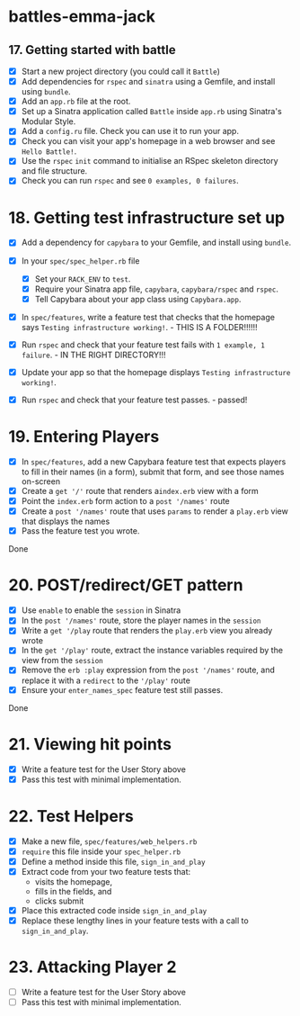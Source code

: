 # battles-emma-jack

## 17. Getting started with battle

- [x] Start a new project directory (you could call it `Battle`)
- [x] Add dependencies for `rspec` and `sinatra` using a Gemfile, and install using `bundle`.
- [x] Add an `app.rb` file at the root.
- [x] Set up a Sinatra application called `Battle` inside `app.rb` using Sinatra's Modular Style.
- [x] Add a `config.ru` file.  Check you can use it to run your app.
- [x] Check you can visit your app's homepage in a web browser and see `Hello Battle!`.
- [x] Use the `rspec` `init` command to initialise an RSpec skeleton directory and file structure.
- [x] Check you can run `rspec` and see `0 examples, 0 failures`.

# 18. Getting test infrastructure set up

- [x] Add a dependency for `capybara` to your Gemfile, and install using `bundle`.
- [x] In your `spec/spec_helper.rb` file
  - [x] Set your `RACK_ENV` to `test`.
  - [x] Require your Sinatra app file, `capybara`, `capybara/rspec` and `rspec`.
  - [x] Tell Capybara about your app class using `Capybara.app`.
- [x] In `spec/features`, write a feature test that checks that the homepage says `Testing infrastructure working!`.
      - THIS IS A FOLDER!!!!!!
- [x] Run `rspec` and check that your feature test fails with `1 example, 1 failure`.
      - IN THE RIGHT DIRECTORY!!!
- [x] Update your app so that the homepage displays `Testing infrastructure working!`.
- [x] Run `rspec` and check that your feature test passes.
      - passed!


# 19. Entering Players

- [x] In `spec/features`, add a new Capybara feature test that expects players to fill in their names (in a form), submit that form, and see those names on-screen
- [x] Create a `get '/'` route that renders a`index.erb` view with a form
- [x] Point the `index.erb` form action to a `post '/names'` route
- [x] Create a `post '/names'` route that uses `params` to render a `play.erb` view that displays the names
- [x] Pass the feature test you wrote.

Done

# 20. POST/redirect/GET pattern

- [x] Use `enable` to enable the `session` in Sinatra
- [x] In the `post '/names'` route, store the player names in the `session`
- [x] Write a `get '/play` route that renders the `play.erb` view you already wrote
- [x] In the `get '/play'` route, extract the instance variables required by the view from the `session`
- [x] Remove the `erb :play` expression from the `post '/names'` route, and replace it with a `redirect` to the `'/play'` route
- [x] Ensure your `enter_names_spec` feature test still passes.

Done

# 21. Viewing hit points

- [x] Write a feature test for the User Story above
- [x] Pass this test with minimal implementation.

# 22. Test Helpers

- [x] Make a new file, `spec/features/web_helpers.rb`
- [x] `require` this file inside your `spec_helper.rb`
- [x] Define a method inside this file, `sign_in_and_play`
- [x] Extract code from your two feature tests that:
  - visits the homepage,
  - fills in the fields, and
  - clicks submit
- [x] Place this extracted code inside `sign_in_and_play`
- [x] Replace these lengthy lines in your feature tests with a call to `sign_in_and_play`.

# 23. Attacking Player 2

- [ ] Write a feature test for the User Story above
- [ ] Pass this test with minimal implementation.
